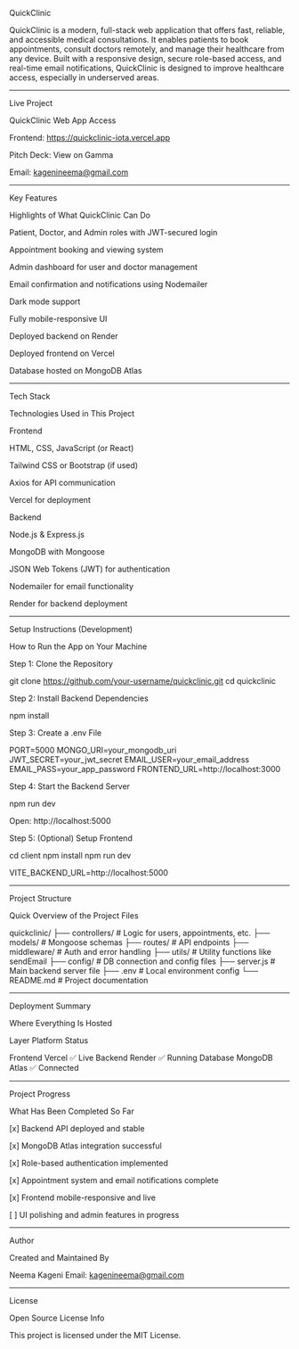 QuickClinic

QuickClinic is a modern, full-stack web application that offers fast, reliable, and accessible medical consultations. It enables patients to book appointments, consult doctors remotely, and manage their healthcare from any device. Built with a responsive design, secure role-based access, and real-time email notifications, QuickClinic is designed to improve healthcare access, especially in underserved areas.


---

Live Project

QuickClinic Web App Access

Frontend: https://quickclinic-iota.vercel.app

Pitch Deck: View on Gamma

Email: kagenineema@gmail.com



---

Key Features

Highlights of What QuickClinic Can Do

Patient, Doctor, and Admin roles with JWT-secured login

Appointment booking and viewing system

Admin dashboard for user and doctor management

Email confirmation and notifications using Nodemailer

Dark mode support

Fully mobile-responsive UI

Deployed backend on Render

Deployed frontend on Vercel

Database hosted on MongoDB Atlas



---

Tech Stack

Technologies Used in This Project

Frontend

HTML, CSS, JavaScript (or React)

Tailwind CSS or Bootstrap (if used)

Axios for API communication

Vercel for deployment


Backend

Node.js & Express.js

MongoDB with Mongoose

JSON Web Tokens (JWT) for authentication

Nodemailer for email functionality

Render for backend deployment



---

Setup Instructions (Development)

How to Run the App on Your Machine

Step 1: Clone the Repository

git clone https://github.com/your-username/quickclinic.git
cd quickclinic

Step 2: Install Backend Dependencies

npm install

Step 3: Create a .env File

PORT=5000
MONGO_URI=your_mongodb_uri
JWT_SECRET=your_jwt_secret
EMAIL_USER=your_email_address
EMAIL_PASS=your_app_password
FRONTEND_URL=http://localhost:3000

Step 4: Start the Backend Server

npm run dev

Open: http://localhost:5000

Step 5: (Optional) Setup Frontend

cd client
npm install
npm run dev

VITE_BACKEND_URL=http://localhost:5000


---

Project Structure

Quick Overview of the Project Files

quickclinic/
├── controllers/         # Logic for users, appointments, etc.
├── models/              # Mongoose schemas
├── routes/              # API endpoints
├── middleware/          # Auth and error handling
├── utils/               # Utility functions like sendEmail
├── config/              # DB connection and config files
├── server.js            # Main backend server file
├── .env                 # Local environment config
└── README.md            # Project documentation


---

Deployment Summary

Where Everything Is Hosted

Layer	Platform	Status

Frontend	Vercel	✅ Live
Backend	Render	✅ Running
Database	MongoDB Atlas	✅ Connected



---

Project Progress

What Has Been Completed So Far

[x] Backend API deployed and stable

[x] MongoDB Atlas integration successful

[x] Role-based authentication implemented

[x] Appointment system and email notifications complete

[x] Frontend mobile-responsive and live

[ ] UI polishing and admin features in progress



---

Author

Created and Maintained By

Neema Kageni
Email: kagenineema@gmail.com


---

License

Open Source License Info

This project is licensed under the MIT License.

